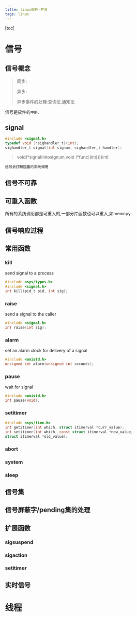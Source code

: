 ```yaml
---
title: linux编程-并发
tags: linux
---
```


[toc]

# 信号

## 信号概念

> 同步:
>
> 异步:
>
> 异步事件的处理:查询法,通知法

信号是软件的`中断`.

## signal

```c
#include <signal.h>
typedef void (*sighandler_t)(int);
sighandler_t signal(int signum, sighandler_t handler);
```

> void(*signal(intosignum,void (*func)(int)))(int)

`信号会打断阻塞的系统调用`

## 信号不可靠

## 可重入函数

所有的系统调用都是可重入的,一部分库函数也可以重入,如memcpy

## 信号响应过程

## 常用函数

### kill

send signal to a process

```c
#include <sys/types.h>
#include <signal.h>
int kill(pid_t pid, int sig);
```

### raise

send a signal to the caller

```c
#include <signal.h>
int raise(int sig);
```

### alarm

set an alarm clock for delivery of a signal

```c
#include <unistd.h>
unsigned int alarm(unsigned int seconds);
```

### pause

wait for signal

```c
#include <unistd.h>
int pause(void);
```

### setitimer

```c
#include <sys/time.h>
int getitimer(int which, struct itimerval *curr_value);
int setitimer(int which, const struct itimerval *new_value,
struct itimerval *old_value);
```



### abort

### system

### sleep

## 信号集

## 信号屏蔽字/pending集的处理

## 扩展函数

### sigsuspend

### sigaction

### setitimer

## 实时信号

# 线程